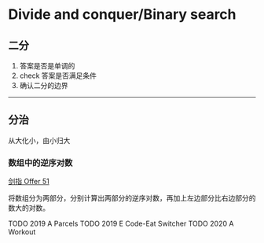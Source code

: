# Divide and conquer/Binary search

## 二分

1. 答案是否是单调的
2. check 答案是否满足条件
3. 确认二分的边界

***

## 分治

从大化小，由小归大

### 数组中的逆序对数
[剑指 Offer 51](https://leetcode-cn.com/problems/shu-zu-zhong-de-ni-xu-dui-lcof/)

将数组分为两部分，分别计算出两部分的逆序对数，再加上左边部分比右边部分的数大的对数。

TODO 2019 A Parcels
TODO 2019 E Code-Eat Switcher
TODO 2020 A Workout